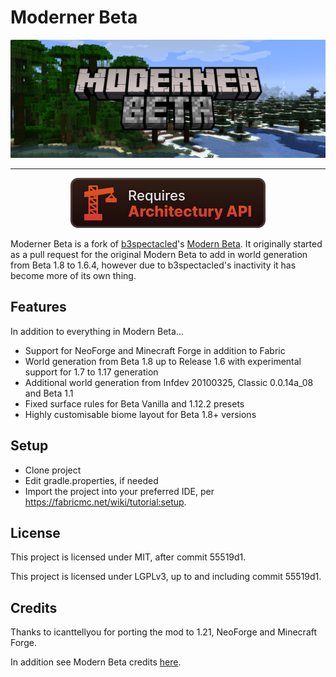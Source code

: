 # Moderner Beta

<!-- This is horribly obsolete HTML. I can't do anything about it. -->
<center>
    <img src="banner.png" alt="Moderner Beta Banner"/>
    <hr/>
    <img src="https://raw.githubusercontent.com/intergrav/devins-badges/c7fd18efdadd1c3f12ae56b49afd834640d2d797/assets/cozy/requires/architectury-api_vector.svg" alt="Requires Architectury API"/>
</center>

Moderner Beta is a fork of [b3spectacled](https://github.com/b3spectacled)'s [Modern Beta](https://github.com/b3spectacled/modern-beta-fabric). It originally started as a pull request for the original Modern Beta to add in world generation from Beta 1.8 to 1.6.4, however due to b3spectacled's inactivity it has become more of its own thing.

## Features
In addition to everything in Modern Beta...
- Support for NeoForge and Minecraft Forge in addition to Fabric
- World generation from Beta 1.8 up to Release 1.6 with experimental support for 1.7 to 1.17 generation
- Additional world generation from Infdev 20100325, Classic 0.0.14a_08 and Beta 1.1
- Fixed surface rules for Beta Vanilla and 1.12.2 presets
- Highly customisable biome layout for Beta 1.8+ versions

## Setup

* Clone project
* Edit gradle.properties, if needed
* Import the project into your preferred IDE, per https://fabricmc.net/wiki/tutorial:setup.

## License

This project is licensed under MIT, after commit 55519d1.

This project is licensed under LGPLv3, up to and including commit 55519d1.

## Credits

Thanks to icanttellyou for porting the mod to 1.21, NeoForge and Minecraft Forge.

In addition see Modern Beta credits [here](https://github.com/b3spectacled/modern-beta-fabric/wiki/Credits).

